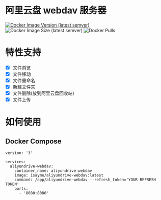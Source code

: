 # 阿里云盘 webdav 服务器

[![Docker Image Version (latest semver)](https://img.shields.io/docker/v/isayme/aliyundrive-webdav?sort=semver&style=flat-square)](https://hub.docker.com/r/isayme/aliyundrive-webdav)
![Docker Image Size (latest semver)](https://img.shields.io/docker/image-size/isayme/aliyundrive-webdav?sort=semver&style=flat-square)
![Docker Pulls](https://img.shields.io/docker/pulls/isayme/aliyundrive-webdav?style=flat-square)

# 特性支持

- [x] 文件浏览
- [x] 文件移动
- [x] 文件重命名
- [x] 新建文件夹
- [x] 文件删除(放到阿里云盘回收站)
- [x] 文件上传

# 如何使用

## Docker Compose

```
version: '3'

services:
  aliyundrive-webdav:
    container_name: aliyundrive-webdav
    image: isayme/aliyundrive-webdav:latest
    command: /app/aliyundrive-webdav --refresh_token='YOUR REFRESH TOKEN'
    ports:
      - '8080:8080'
```
